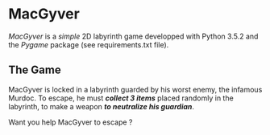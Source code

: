 # MacGyver

*MacGyver* is a *simple* 2D labyrinth game developped with Python 3.5.2 and the *Pygame* package
(see requirements.txt file).

## The Game 

MacGyver is locked in a labyrinth guarded by his worst enemy, the infamous Murdoc. To escape, he must __*collect 3 items*__ placed randomly in the labyrinth, to make a weapon __*to neutralize his guardian*__. 

Want you help MacGyver to escape ? 

